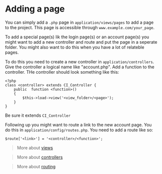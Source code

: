 ﻿
# Adding a page
You can simply add a `.php` page in `application/views/pages` to add a page to the project.
This page is accessible through `www.example.com/your_page`.

To add a special page(s) lik the login page(s) or an account page(s) you might want to add a new controller and route and put the page in a seperate folder. You might also want to do this when you have a lot of relateble pages.

To do this you need to create a new controller in `application/controllers`.  Give the controller a logical name like "account.php". Add a function to the controller. THe controller should look something like this:

    <?php
    class <controller> extends CI_Controller {
	    public  function <function>() 
	    {
		    $this->load->view('<view_folder>/<page>');
	    }
    }
Be sure it extends `CI_Controller`

Following up you might want to route a link to the new account page. You do this in `application/config/routes.php`.  You need to add a route like so: 

    $route['<link>'] = '<controller>/<function>';
>More about [views](https://codeigniter.com/user_guide/general/views.html)

>More about [controllers](https://codeigniter.com/user_guide/general/controllers.html)

>More about [routing](https://codeigniter.com/user_guide/general/routing.html)
